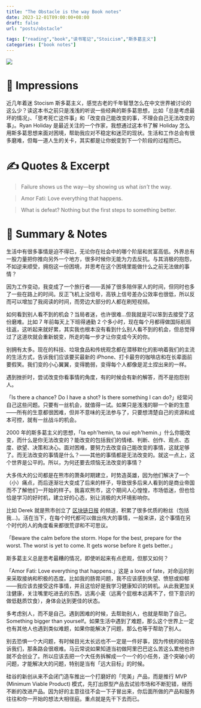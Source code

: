 ```yaml
---
title: "The Obstacle is the way Book notes"
date: 2023-12-01T09:00:00+08:00
draft: false
url: "posts/obstacle"

tags: ["reading","book","读书笔记","Stoicism","斯多葛主义"]
categories: ["book notes"]
---
```



![](/img/obstacle.jpeg)


# 🎨 Impressions

近几年着迷 Stocism 斯多葛主义，感觉古老的千年智慧怎么在中文世界被讨论的这么少？读这本书之前只是浅浅的听说一些经典的斯多葛思想，比如「总是考虑最坏的情况」、「思考死亡这件事」和「改变自己能改变的事，不理会自己无法改变的事」。Ryan Holiday 是最近关注的一个作家，我想通过这本书了解 Holiday 怎么用斯多葛思想来面对困境，帮助我应对不稳定和迷茫的现状。生活和工作总会有很多磨难，但每一道人生的关卡，其实都是让你蜕变到下一个阶段的过程而已。

# 

# ✍️ Quotes & Excerpt

> Failure shows us the way—by showing us what *isn't* the way.
> 

> Amor Fati: Love everything that happens.
> 

> What is defeat? Nothing but the first steps to something better.
> 

# 📒 Summary & Notes

生活中有很多事情是迫不得已，无论你在社会中的哪个阶层和贫富高低。外界总有一股力量把你推向另外一个地方，很多时候你无能为力去反抗。与其消极的抱怨，不如逆来顺受，拥抱这一份困境，并思考在这个困境里能做什么之前无法做的事情？

因为工作变动，我变成了一个旅行者——丢掉了很多陪伴家人的时间，但同时也多了一些在路上的时间。反正飞机上没信号，高铁上信号差办公效率也很低，所以反而可以增加了我阅读的时间，而旁边大部分的人都在刷短视频。

如何看到别人看不到的机会？当局者迷，也许很难…但我就是可以笨到去接受了这份磨难。比如 7 年前每天上下班得通勤 2 个多小时，现在每个月都得做国际航班往返，这听起来就好累，其实我也根本没有看到什么别人看不到的机会，但总觉得过了这道坎就会重新蜕变，所走的每一步才让你变成今天的你。

别拥有太多。现在的科技、垃圾食品和传统观念都在潜移默化的影响着我们的主流的生活方式，告诉我们应该要买最新的 iPhone、打卡最夯的咖啡店和在长辈面前要假笑。我们变的小心翼翼，变得脆弱，变得每个人都像是泥土捏出来的一样。

遇到挫折时，尝试改变你看事情的角度，有的时候会有新的解答，而不是抱怨别人。

「Is there a chance? Do I have a shot? Is there something I can do?」经常问自己这些问题。只要有一丝机会，就值得一试。如果只是浅浅的聊一个新的生意——所有的生意都很困难，但并不意味的无法参与了，只要想清楚自己的资源和成本可控，就有一丝战斗的机会。

2000 年的斯多葛主义的思想，「ta eph'hemin, ta oui eph'hemin.」什么你能改变，而什么是你无法改变的？能改变的包括我们的情绪、判断、创作、观点、态度、欲望、决策和决心。面对困难，要努力去改变自己能改变的事情，这就足够了。而无法改变的事情是什么？——其他的事情都是无法改变的。就这一点上，这个世界是公平的。所以，为何还要去烦恼无法改变的事情？

大多伟大的公司都是在熊市的萧条时期建立，时势造英雄，因为他们解决了一个（小）痛点，而后逐渐壮大变成了后来的样子，导致很多后来人看到的是商业帝国而不了解他们一开始的样子。我喜欢熊市，这个期间人心惶惶，市场低迷，但也恰恰是学习的好时机，建立好的心态，别让消极的大环境影响你。

比如 Derek 就是熊市创立了 [区块链日报](https://www.youtube.com/@blockchaindailynews) 的频道，积累了很多优质的粉丝（包括我…)。活在当下，在每个时代都可以做出伟大的事情，一般来讲，这个事情在另个时代的人的角度看来都很荒谬和不可思议。

「Beware the calm before the storm. Hope for the best, prepare for the worst. The worst is yet to come. It gets worse before it gets better.」

斯多葛主义总是思考最糟的情况，即使听起来有点悲观，但那又如何？

「Amor Fati: Love everything that happens.」这是 a love of fate，对命运的到来采取接纳和积极的态度。比如我的肠胃问题，我不应该感到失望、愤怒或抑郁——我应该去接受这件事情，并且这恰好是我学习健康知识的转机。从此我更加关注健康，关注嘴里吃进去的东西，远离小麦（远离个屁根本远离不了，但下意识的做低麸质饮食），身体会达到更佳的状态。

多考虑别人，而不是自己。遇到困难的时候，去帮助别人，也就是帮助了自己。Something bigger than yourself。如果生活中遇到了难题，那么这个世界上一定也有其他人也遇到类似难题，如果你能解决了问题，那么也等于帮助了别人。

别去恐惧一个大问题，有时候目光太长远也不一定是一件好事，因为传统的经验告诉我们，那条路会很艰难。马云常说如果知道当初做阿里巴巴这么苦这么累他也许就不会创业了。所以应该去把一个大任务拆解成一个一个的小任务，逐个突破小的问题，才能解决大的问题，特别是当有「远大目标」的时候。

硅谷的新创从来不会闭门造车推出一个打磨好的「完美」产品，而是推行 MVP (Minimum Viable Product) 模式，先打出原型产品去试验市场和不断犯错，继而不断的改进产品。因为好的主意往往不会一下子冒出来，你后面所做的产品和服务往往和你一开始的想法大相径庭。重点就是先干下去而已。